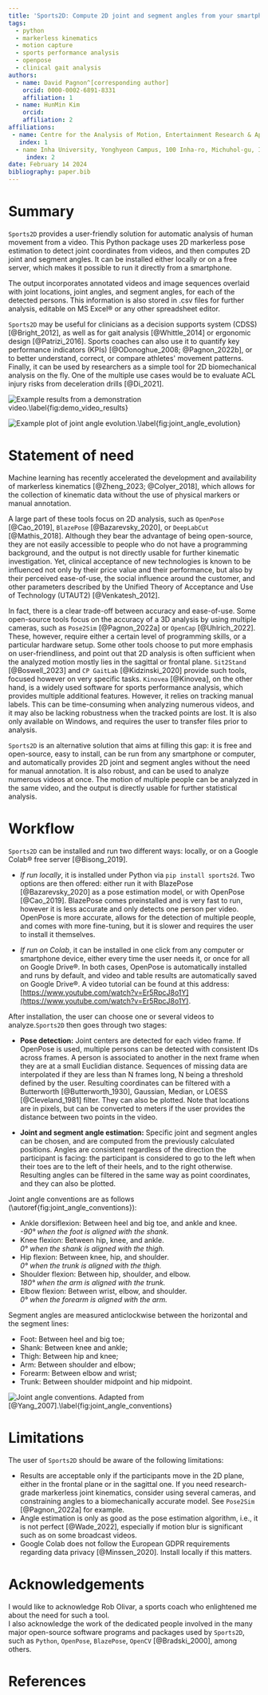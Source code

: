 ```yaml
---
title: 'Sports2D: Compute 2D joint and segment angles from your smartphone'
tags:
  - python
  - markerless kinematics
  - motion capture
  - sports performance analysis
  - openpose
  - clinical gait analysis
authors:
  - name: David Pagnon^[corresponding author] 
    orcid: 0000-0002-6891-8331
    affiliation: 1
  - name: HunMin Kim
    orcid:
    affiliation: 2
affiliations:
 - name: Centre for the Analysis of Motion, Entertainment Research & Applications (CAMERA), University of Bath, Claverton Down, Bath, BA2 7AY, UK
   index: 1
  - name Inha University, Yonghyeon Campus, 100 Inha-ro, Michuhol-gu, Incheon 22212, South Korea
     index: 2
date: February 14 2024
bibliography: paper.bib
---
```



# Summary
`Sports2D` provides a user-friendly solution for automatic analysis of human movement from a video. This Python package uses 2D markerless pose estimation to detect joint coordinates from videos, and then computes 2D joint and segment angles. It can be installed either locally or on a free server, which makes it possible to run it directly from a smartphone.

The output incorporates annotated videos and image sequences overlaid with joint locations, joint angles, and segment angles, for each of the detected persons. This information is also stored in .csv files for further analysis, editable on MS Excel® or any other spreadsheet editor. 

`Sports2D` may be useful for clinicians as a decision supports system (CDSS) [@Bright_2012], as well as for gait analysis [@Whittle_2014] or ergonomic design [@Patrizi_2016]. Sports coaches can also use it to quantify key performance indicators (KPIs) [@ODonoghue_2008; @Pagnon_2022b], or to better understand, correct, or compare athletes' movement patterns. Finally, it can be used by researchers as a simple tool for 2D biomechanical analysis on the fly. One of the multiple use cases would be to evaluate ACL injury risks from deceleration drills [@Di_2021]. 

![Example results from a demonstration video.\label{fig:demo_video_results}](demo_openpose_results.png)

![Example plot of joint angle evolution.\label{fig:joint_angle_evolution}](demo_show_plots.png)


# Statement of need

Machine learning has recently accelerated the development and availability of markerless kinematics [@Zheng_2023; @Colyer_2018], which allows for the collection of kinematic data without the use of physical markers or manual annotation. 

A large part of these tools focus on 2D analysis, such as `OpenPose` [@Cao_2019], `BlazePose` [@Bazarevsky_2020], or `DeepLabCut` [@Mathis_2018]. Although they bear the advantage of being open-source, they are not easily accessible to people who do not have a programming background, and the output is not directly usable for further kinematic investigation. Yet, clinical acceptance of new technologies is known to be influenced not only by their price value and their performance, but also by their perceived ease-of-use, the social influence around the customer, and other parameters described by the Unified Theory of Acceptance and Use of Technology (UTAUT2) [@Venkatesh_2012].

In fact, there is a clear trade-off between accuracy and ease-of-use. Some open-source tools focus on the accuracy of a 3D analysis by using multiple cameras, such as `Pose2Sim` [@Pagnon_2022a] or `OpenCap` [@Uhlrich_2022]. These, however, require either a certain level of programming skills, or a particular hardware setup. Some other tools choose to put more emphasis on user-friendliness, and point out that 2D analysis is often sufficient when the analyzed motion mostly lies in the sagittal or frontal plane. `Sit2Stand` [@Boswell_2023] and `CP GaitLab` [@Kidzinski_2020] provide such tools, focused however on very specific tasks. `Kinovea` [@Kinovea], on the other hand, is a widely used software for sports performance analysis, which provides multiple additional features. However, it relies on tracking manual labels. This can be time-consuming when analyzing numerous videos, and it may also be lacking robustness when the tracked points are lost. It is also only available on Windows, and requires the user to transfer files prior to analysis.

`Sports2D` is an alternative solution that aims at filling this gap: it is free and open-source, easy to install, can be run from any smartphone or computer, and automatically provides 2D joint and segment angles without the need for manual annotation. It is also robust, and can be used to analyze numerous videos at once. The motion of multiple people can be analyzed in the same video, and the output is directly usable for further statistical analysis. 


# Workflow

`Sports2D` can be installed and run two different ways: locally, or on a Google Colab® free server [@Bisong_2019].

* *If run locally*, it is installed under Python via `pip install sports2d`. Two options are then offered: either run it with BlazePose [@Bazarevsky_2020] as a pose estimation model, or with OpenPose [@Cao_2019]. BlazePose comes preinstalled and is very fast to run, however it is less accurate and only detects one person per video. OpenPose is more accurate, allows for the detection of multiple people, and comes with more fine-tuning, but it is slower and requires the user to install it themselves. 

* *If run on Colab*, it can be installed in one click from any computer or smartphone device, either every time the user needs it, or once for all on Google Drive®. In both cases, OpenPose is automatically installed and runs by default, and video and table results are automatically saved on Google Drive®. A video tutorial can be found at this address: [https://www.youtube.com/watch?v=Er5RpcJ8o1Y](https://www.youtube.com/watch?v=Er5RpcJ8o1Y).

After installation, the user can choose one or several videos to analyze.`Sports2D` then goes through two stages:

* **Pose detection:** Joint centers are detected for each video frame. If OpenPose is used, multiple persons can be detected with consistent IDs across frames. A person is associated to another in the next frame when they are at a small Euclidian distance. Sequences of missing data are interpolated if they are less than N frames long, N being a threshold defined by the user. Resulting coordinates can be filtered with a Butterworth [@Butterworth_1930], Gaussian, Median, or LOESS [@Cleveland_1981] filter. They can also be plotted. Note that locations are in pixels, but can be converted to meters if the user provides the distance between two points in the video.

* **Joint and segment angle estimation:** Specific joint and segment angles can be chosen, and are computed from the previously calculated positions. Angles are consistent regardless of the direction the participant is facing: the participant is considered to go to the left when their toes are to the left of their heels, and to the right otherwise. Resulting angles can be filtered in the same way as point coordinates, and they can also be plotted.

Joint angle conventions are as follows (\autoref{fig:joint_angle_conventions}):

- Ankle dorsiflexion: Between heel and big toe, and ankle and knee.\
  *-90° when the foot is aligned with the shank.*
- Knee flexion: Between hip, knee, and ankle.\
  *0° when the shank is aligned with the thigh.*
- Hip flexion: Between knee, hip, and shoulder.\
  *0° when the trunk is aligned with the thigh.* 
- Shoulder flexion: Between hip, shoulder, and elbow.\
  *180° when the arm is aligned with the trunk.*
- Elbow flexion: Between wrist, elbow, and shoulder.\
  *0° when the forearm is aligned with the arm.*

Segment angles are measured anticlockwise between the horizontal and the segment lines:

* Foot: Between heel and big toe;
* Shank: Between knee and ankle;
* Thigh: Between hip and knee;
* Arm: Between shoulder and elbow;
* Forearm: Between elbow and wrist;
* Trunk: Between shoulder midpoint and hip midpoint.

![Joint angle conventions. Adapted from [@Yang_2007].\label{fig:joint_angle_conventions}](joint_convention.png)


# Limitations

The user of `Sports2D` should be aware of the following limitations:

* Results are acceptable only if the participants move in the 2D plane, either in the frontal plane or in the sagittal one. If you need research-grade markerless joint kinematics, consider using several cameras, and constraining angles to a biomechanically accurate model. See `Pose2Sim` [@Pagnon_2022a] for example.
* Angle estimation is only as good as the pose estimation algorithm, i.e., it is not perfect [@Wade_2022], especially if motion blur is significant such as on some broadcast videos.
* Google Colab does not follow the European GDPR requirements regarding data privacy [@Minssen_2020]. Install locally if this matters.


# Acknowledgements

I would like to acknowledge Rob Olivar, a sports coach who enlightened me about the need for such a tool.\
I also acknowledge the work of the dedicated people involved in the many major open-source software programs and packages used by `Sports2D`, such as `Python`, `OpenPose`, `BlazePose`, `OpenCV` [@Bradski_2000], among others. 


# References


